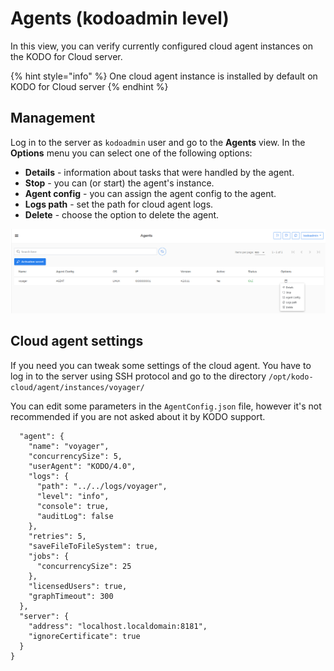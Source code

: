 # Agents \(kodoadmin level\)

In this view, you can verify currently configured cloud agent instances on the KODO for Cloud server.

{% hint style="info" %}
One cloud agent instance is installed by default on KODO for Cloud server
{% endhint %}

## Management 

Log in to the server as `kodoadmin` user and go to the **Agents** view. In the **Options**  menu you can select one of the following options:

* **Details** - information about tasks that were handled by the agent.  
* **Stop** - you can \(or start\) the agent's instance.
* **Agent config** - you can assign the agent config to the agent.
* **Logs path** - set the path for cloud agent logs.
* **Delete** - choose the option to delete the agent.

![](../.gitbook/assets/image%20%2844%29.png)

## Cloud agent settings

If you need you can tweak some settings of the cloud agent. You have to log in to the server using SSH protocol and go to the directory `/opt/kodo-cloud/agent/instances/voyager/` 

You can edit some parameters in the `AgentConfig.json` file, however it's not recommended if you are not asked about it by KODO support.     

```text
  "agent": {
    "name": "voyager",
    "concurrencySize": 5,
    "userAgent": "KODO/4.0",
    "logs": {
      "path": "../../logs/voyager",
      "level": "info",
      "console": true,
      "auditLog": false
    },
    "retries": 5,
    "saveFileToFileSystem": true,
    "jobs": {
      "concurrencySize": 25
    },
    "licensedUsers": true,
    "graphTimeout": 300
  },
  "server": {
    "address": "localhost.localdomain:8181",
    "ignoreCertificate": true
  }
}

```



